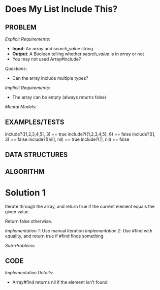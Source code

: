 # Does My List Include This?

## PROBLEM

*Explicit Requirements*:
- **Input**: An _array_ and _search_value_ string
- **Output**: A Boolean telling whether _search_value_ is in _array_ or not
- You may not used Array#include?

*Questions*:
- Can the array include multiple types?

*Implicit Requirements*:
- The array can be empty (always returns false)

*Mental Models*:


## EXAMPLES/TESTS

include?([1,2,3,4,5], 3) == true
include?([1,2,3,4,5], 6) == false
include?([], 3) == false
include?([nil], nil) == true
include?([], nil) == false

## DATA STRUCTURES



## ALGORITHM

# Solution 1

Iterate through the array, and return true if the current element equals the given value.

Return false otherwise.

*Implementation 1*: Use manual iteration
*Implementation 2*: Use #find with equality, and return true if #find finds something

*Sub-Problems*:




## CODE

*Implementation Details*:
- Array#find returns nil if the element isn't found